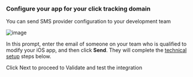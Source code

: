 ### Configure your app for your click tracking domain

You can send SMS provider configuration to your development team

![image](/img/pages/email/send-email.png)

In this prompt, enter the email of someone on your team who is qualified to modify your iOS app, and then click **Send**. They will complete the [technical setup](#configure-your-mobile-app) steps below.

Click Next to proceed to Validate and test the integration
